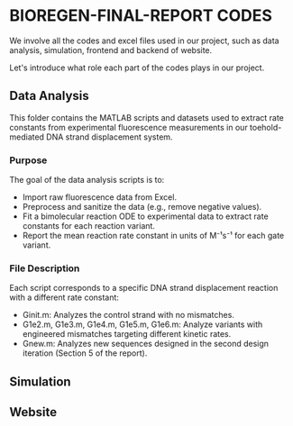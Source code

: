 # BIOREGEN-FINAL-REPORT CODES
We involve all the codes and excel files used in our project, such as data analysis, simulation, frontend and backend of website.

Let's introduce what role each part of the codes plays in our project.

## Data Analysis

This folder contains the MATLAB scripts and datasets used to extract rate constants from experimental fluorescence measurements in our toehold-mediated DNA strand displacement system.

  ### Purpose
  
  The goal of the data analysis scripts is to:
  - Import raw fluorescence data from Excel.
  - Preprocess and sanitize the data (e.g., remove negative values).
  - Fit a bimolecular reaction ODE to experimental data to extract rate constants for each reaction variant.
  - Report the mean reaction rate constant in units of M⁻¹s⁻¹ for each gate variant.

  ### File Description

  Each script corresponds to a specific DNA strand displacement reaction with a different rate constant:
  - Ginit.m: Analyzes the control strand with no mismatches.
  - G1e2.m, G1e3.m, G1e4.m, G1e5.m, G1e6.m: Analyze variants with engineered mismatches targeting different kinetic rates.
  - Gnew.m: Analyzes new sequences designed in the second design iteration (Section 5 of the report).

## Simulation

## Website
